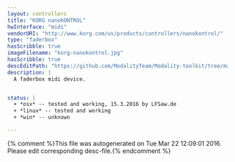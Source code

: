 ```yaml
---
layout: controllers
title: "KORG nanoKONTROL"
hwInterface: "midi"
vendorURI: "http://www.korg.com/us/products/controllers/nanokontrol/"
type: "faderbox"
hasScribble: true
imageFilename: "korg-nanokontrol.jpg"
hasScribble: true
descEditPath: "https://github.com/ModalityTeam/Modality-toolkit/tree/master/Modality/MKtlDescriptions//korg-nanokontrol.desc.scd"
description: |
  A faderbox midi device.


status: |
  + *osx* -- tested and working, 15.3.2016 by LFSaw.de
  + *linux* -- tested and working
  + *win* -- unknown

---
```

{% comment %}This file was autogenerated on Tue Mar 22 12:09:01 2016. Please edit corresponding desc-file.{% endcomment %}